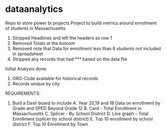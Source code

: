 # dataanalytics
Repo to store power bi projects
Project to build metrics around enrollment of students in Massachusetts

1. Stripped Headlines and left the headers as row 1
2. Removed Totals at the botoom
3. Removed note that Data for enrollment less than 6 students not included in spreadsheet
4. Stripped any records that had *** based on the data file

Initial Analysis done:
1. ORG-Code available for historical records
2. Records unique by city

REQUIREMENTS:
1. Buid a Dash board to include
	A. Year 20,19 and 18 Data on enrollment by Grade and SPED Beyond Grade 12
	B. Card - Total Enrollment in Massachusetts
	C. Splicer - By School District
	D. Line graph - Total Enrollment (splicer by school district)
	E. Top 10 enrollment by school district
	F. Top 10 Enrollment by Town
	
